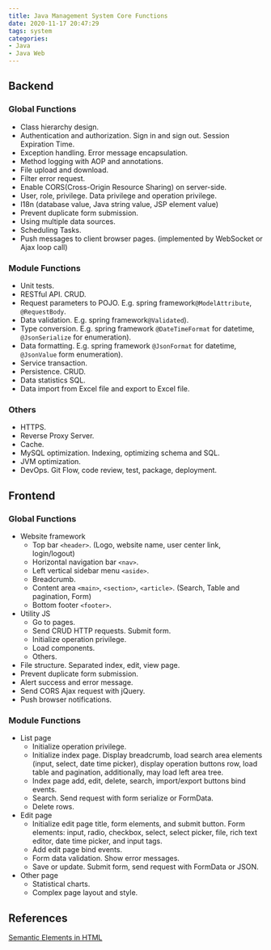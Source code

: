 ```yaml
---
title: Java Management System Core Functions
date: 2020-11-17 20:47:29
tags: system
categories: 
- Java
- Java Web
---
```


## Backend

### Global Functions

- Class hierarchy design.
- Authentication and authorization. Sign in and sign out. Session Expiration Time.
- Exception handling. Error message encapsulation.
- Method logging with AOP and annotations.
- File upload and download.
- Filter error request.
- Enable CORS(Cross-Origin Resource Sharing) on server-side.
- User, role, privilege. Data privilege and operation privilege.
- I18n (database value, Java string value, JSP element value)
- Prevent duplicate form submission.
-  Using multiple data sources.
-  Scheduling Tasks.
-  Push messages to client browser pages. (implemented by WebSocket or Ajax loop call)

### Module Functions

- Unit tests.
- RESTful API. CRUD.
- Request parameters to POJO. E.g. spring framework`@ModelAttribute`, `@RequestBody`.
- Data validation. E.g. spring framework`@Validated`).
- Type conversion. E.g. spring framework `@DateTimeFormat` for datetime, `@JsonSerialize` for enumeration).
- Data formatting. E.g. spring framework `@JsonFormat` for datetime, `@JsonValue` form enumeration).
- Service transaction.
- Persistence. CRUD.
- Data statistics SQL.
- Data import from Excel file and export to Excel file.

### Others

- HTTPS. 
- Reverse Proxy Server.
- Cache.
- MySQL optimization. Indexing, optimizing schema and SQL.
- JVM optimization.
- DevOps. Git Flow, code review, test, package, deployment.

## Frontend

### Global Functions

- Website framework
  - Top bar `<header>`. (Logo, website name, user center link, login/logout)
  - Horizontal navigation bar `<nav>`.
  - Left vertical sidebar menu `<aside>`.
  - Breadcrumb.
  - Content area `<main>`, `<section>`, `<article>`. (Search, Table and pagination, Form)
  - Bottom footer `<footer>`.
- Utility JS
  - Go to pages.
  - Send CRUD HTTP requests. Submit form.
  - Initialize operation privilege.
  - Load components.
  - Others.
- File structure. Separated index, edit, view page.
- Prevent duplicate form submission.
- Alert success and error message.
- Send CORS Ajax request with jQuery.
- Push browser notifications.

### Module Functions

- List page
  - Initialize operation privilege.
  - Initialize index page. Display breadcrumb, load search area elements (input, select, date time picker), display operation buttons row, load table and pagination, additionally, may load left area tree. 
  - Index page add, edit, delete, search, import/export buttons bind events.
  - Search. Send request with form serialize or FormData.
  - Delete rows.
- Edit page
  - Initialize edit page title, form elements, and submit button. Form elements: input, radio, checkbox, select, select picker, file, rich text editor, date time picker, and input tags.
  - Add edit page bind events.
  - Form data validation. Show error messages.
  - Save or update. Submit form, send request with FormData or JSON.
- Other page
  - Statistical charts.
  - Complex page layout and  style.

## References

[Semantic Elements in HTML](https://www.w3schools.com/html/html5_semantic_elements.asp)